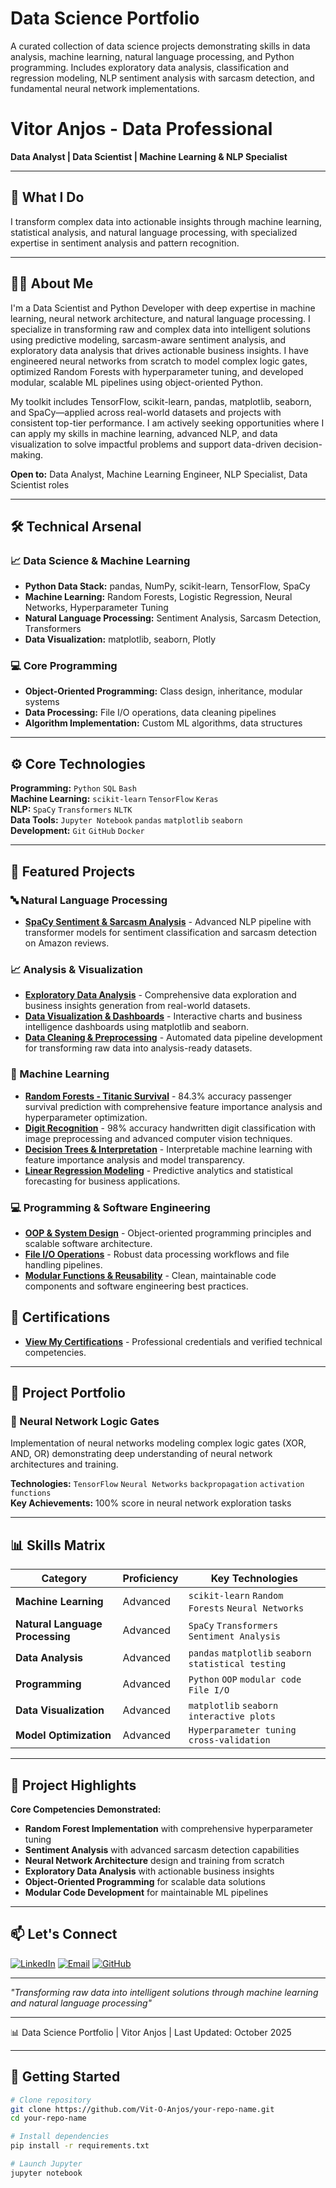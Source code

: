 # Data Science Portfolio

A curated collection of data science projects demonstrating skills in data analysis, machine learning, natural language processing, and Python programming. Includes exploratory data analysis, classification and regression modeling, NLP sentiment analysis with sarcasm detection, and fundamental neural network implementations.

# Vitor Anjos - Data Professional

**Data Analyst | Data Scientist | Machine Learning & NLP Specialist**

---

## 🔬 What I Do

I transform complex data into actionable insights through machine learning, statistical analysis, and natural language processing, with specialized expertise in sentiment analysis and pattern recognition.

---

## 👨‍💻 About Me

I'm a Data Scientist and Python Developer with deep expertise in machine learning, neural network architecture, and natural language processing. I specialize in transforming raw and complex data into intelligent solutions using predictive modeling, sarcasm-aware sentiment analysis, and exploratory data analysis that drives actionable business insights. I have engineered neural networks from scratch to model complex logic gates, optimized Random Forests with hyperparameter tuning, and developed modular, scalable ML pipelines using object-oriented Python.

My toolkit includes TensorFlow, scikit-learn, pandas, matplotlib, seaborn, and SpaCy—applied across real-world datasets and projects with consistent top-tier performance. I am actively seeking opportunities where I can apply my skills in machine learning, advanced NLP, and data visualization to solve impactful problems and support data-driven decision-making.

**Open to:** Data Analyst, Machine Learning Engineer, NLP Specialist, Data Scientist roles

---

## 🛠️ Technical Arsenal

### 📈 Data Science & Machine Learning
- **Python Data Stack:** pandas, NumPy, scikit-learn, TensorFlow, SpaCy
- **Machine Learning:** Random Forests, Logistic Regression, Neural Networks, Hyperparameter Tuning
- **Natural Language Processing:** Sentiment Analysis, Sarcasm Detection, Transformers
- **Data Visualization:** matplotlib, seaborn, Plotly

### 💻 Core Programming
- **Object-Oriented Programming:** Class design, inheritance, modular systems
- **Data Processing:** File I/O operations, data cleaning pipelines
- **Algorithm Implementation:** Custom ML algorithms, data structures

---

## ⚙️ Core Technologies

**Programming:** `Python` `SQL` `Bash`  
**Machine Learning:** `scikit-learn` `TensorFlow` `Keras`  
**NLP:** `SpaCy` `Transformers` `NLTK`  
**Data Tools:** `Jupyter Notebook` `pandas` `matplotlib` `seaborn`  
**Development:** `Git` `GitHub` `Docker`

---

## 🚀 Featured Projects

### 🔤 Natural Language Processing
- [**SpaCy Sentiment & Sarcasm Analysis**](./nlp/spacy-sentiment-analysis/) - Advanced NLP pipeline with transformer models for sentiment classification and sarcasm detection on Amazon reviews.

### 📈 Analysis & Visualization
- [**Exploratory Data Analysis**](./data-analysis/exploratory-analysis/) - Comprehensive data exploration and business insights generation from real-world datasets.
- [**Data Visualization & Dashboards**](./data-analysis/data-visualization/) - Interactive charts and business intelligence dashboards using matplotlib and seaborn.
- [**Data Cleaning & Preprocessing**](./data-analysis/data-cleaning/) - Automated data pipeline development for transforming raw data into analysis-ready datasets.

### 🤖 Machine Learning
- [**Random Forests - Titanic Survival**](./machine-learning/random-forests/) - 84.3% accuracy passenger survival prediction with comprehensive feature importance analysis and hyperparameter optimization.
- [**Digit Recognition**](./machine-learning/digit-recognition/) - 98% accuracy handwritten digit classification with image preprocessing and advanced computer vision techniques.
- [**Decision Trees & Interpretation**](./machine-learning/decision-trees/) - Interpretable machine learning with feature importance analysis and model transparency.
- [**Linear Regression Modeling**](./machine-learning/linear-regression/) - Predictive analytics and statistical forecasting for business applications.

### 💻 Programming & Software Engineering
- [**OOP & System Design**](./programming-software-engineering/oop-classes/) - Object-oriented programming principles and scalable software architecture.
- [**File I/O Operations**](./programming-software-engineering/file-io-operations/) - Robust data processing workflows and file handling pipelines.
- [**Modular Functions & Reusability**](./programming-software-engineering/modular-functions/) - Clean, maintainable code components and software engineering best practices.

## 📜 Certifications
- [**View My Certifications**](./certifications/) - Professional credentials and verified technical competencies.

---

## 📂 Project Portfolio

### 🧠 Neural Network Logic Gates
Implementation of neural networks modeling complex logic gates (XOR, AND, OR) demonstrating deep understanding of neural network architectures and training.

**Technologies:** `TensorFlow` `Neural Networks` `backpropagation` `activation functions`  
**Key Achievements:** 100% score in neural network exploration tasks

---

## 📊 Skills Matrix

| Category | Proficiency | Key Technologies |
|----------|-------------|------------------|
| **Machine Learning** | Advanced | `scikit-learn` `Random Forests` `Neural Networks` |
| **Natural Language Processing** | Advanced | `SpaCy` `Transformers` `Sentiment Analysis` |
| **Data Analysis** | Advanced | `pandas` `matplotlib` `seaborn` `statistical testing` |
| **Programming** | Advanced | `Python` `OOP` `modular code` `File I/O` |
| **Data Visualization** | Advanced | `matplotlib` `seaborn` `interactive plots` |
| **Model Optimization** | Advanced | `Hyperparameter tuning` `cross-validation` |

---

## 🎯 Project Highlights

**Core Competencies Demonstrated:**
- **Random Forest Implementation** with comprehensive hyperparameter tuning
- **Sentiment Analysis** with advanced sarcasm detection capabilities  
- **Neural Network Architecture** design and training from scratch
- **Exploratory Data Analysis** with actionable business insights
- **Object-Oriented Programming** for scalable data solutions
- **Modular Code Development** for maintainable ML pipelines

---

## 📫 Let's Connect

[![LinkedIn](https://img.shields.io/badge/LinkedIn-Connect-blue?logo=linkedin)](https://linkedin.com/in/vitor-david-anjos-33242a107/)
[![Email](https://img.shields.io/badge/Email-Contact%20Me-red?logo=gmail)](mailto:your-email@domain.com)
[![GitHub](https://img.shields.io/badge/GitHub-Follow-black?logo=github)](https://github.com/DavSilvs)

---

 *"Transforming raw data into intelligent solutions through machine learning and natural language processing"*

---

📊 Data Science Portfolio | Vitor Anjos | Last Updated: October 2025

---

## 🚀 Getting Started

```bash
# Clone repository
git clone https://github.com/Vit-O-Anjos/your-repo-name.git
cd your-repo-name

# Install dependencies
pip install -r requirements.txt

# Launch Jupyter
jupyter notebook
